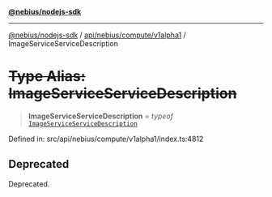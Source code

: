 [**@nebius/nodejs-sdk**](../../../../../README.md)

---

[@nebius/nodejs-sdk](../../../../../README.md) / [api/nebius/compute/v1alpha1](../README.md) / ImageServiceServiceDescription

# ~~Type Alias: ImageServiceServiceDescription~~

> **ImageServiceServiceDescription** = _typeof_ [`ImageServiceServiceDescription`](../variables/ImageServiceServiceDescription.md)

Defined in: src/api/nebius/compute/v1alpha1/index.ts:4812

## Deprecated

Deprecated.
